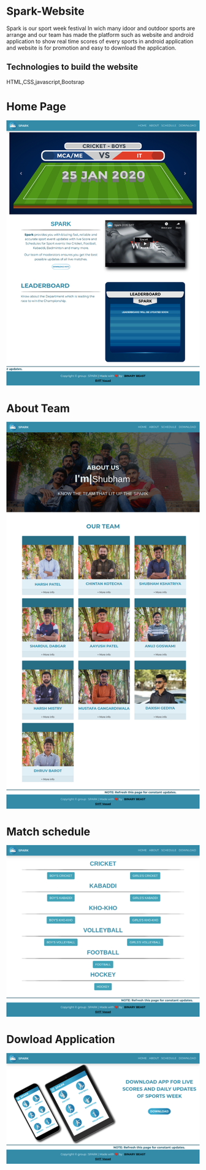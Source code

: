 # Spark-Website
Spark is our sport week festival In wich many idoor and outdoor sports are arrange and our team has made the platform such as website and android application to show real time scores of every sports in android application and website is for promotion and easy to download the application.
## Technologies to build the website
HTML,CSS,javascript,Bootsrap
# Home Page 
![Home Page](https://raw.githubusercontent.com/ShardulDabgar/Spark-Website/main/resources/website_ss/Home.png)

# About Team 
![About Team Page](https://raw.githubusercontent.com/ShardulDabgar/Spark-Website/main/resources/website_ss/About.png)

# Match schedule 
![Match schedule](https://raw.githubusercontent.com/ShardulDabgar/Spark-Website/main/resources/website_ss/Schedule.png)

# Dowload Application
![Application Download page](https://raw.githubusercontent.com/ShardulDabgar/Spark-Website/main/resources/website_ss/Dowload.png)
